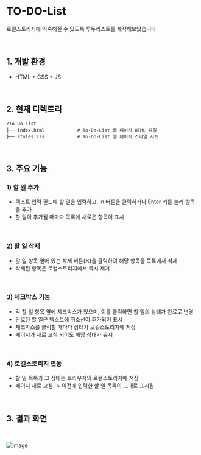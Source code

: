 # TO-DO-List

로컬스토리지에 익숙해질 수 있도록 투두리스트를 제작해보았습니다.

<br>

## 1. 개발 환경
  - HTML + CSS + JS

<br>

## 2. 현재 디렉토리
```
/To-Do-List
├── index.html            # To-Do-List 웹 페이지 HTML 파일
├── styles.css            # To-Do-List 웹 페이지 스타일 시트
```

<br>

## 3. 주요 기능

   ### 1) 할 일 추가
   - 텍스트 입력 필드에 할 일을 입력하고, In 버튼을 클릭하거나 Enter 키를 눌러 항목을 추가
   - 할 일이 추가될 때마다 목록에 새로운 항목이 표시
     
   <br>
    
   ### 2) 할 일 삭제
   - 할 일 항목 옆에 있는 삭제 버튼(⨉)을 클릭하여 해당 항목을 목록에서 삭제
   - 삭제된 항목은 로컬스토리지에서 즉시 제거
  
   <br>
   
   ### 3) 체크박스 기능
   - 각 할 일 항목 옆에 체크박스가 있으며, 이를 클릭하면 할 일의 상태가 완료로 변경
   - 완료된 할 일은 텍스트에 취소선이 추가되어 표시
   - 체크박스를 클릭할 때마다 상태가 로컬스토리지에 저장
   - 페이지가 새로 고침 되어도 해당 상태가 유지

   <br>
  
   ### 4) 로컬스토리지 연동
   - 할 일 목록과 그 상태는 브라우저의 로컬스토리지에 저장
   - 페이지 새로 고침 -> 이전에 입력한 할 일 목록이 그대로 표시됨

   <br>

## 3. 결과 화면

<br>

![image](https://github.com/user-attachments/assets/b2b7861b-b0fb-446e-a7ac-6bd4f13523da)




